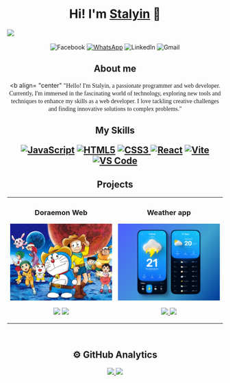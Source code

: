 <div align="center">
<h1 align="center">Hi! I'm <a href="https://aristi.dev">Stalyin</a> 👋</h1>
</div>
<img src="banner.svg">

<div align="center">

![Facebook](https://img.shields.io/badge/Facebook-%231877F2.svg?style=for-the-badge&logo=Facebook&logoColor=white)
[![WhatsApp](https://img.shields.io/badge/WhatsApp-25D366?style=for-the-badge&logo=whatsapp&logoColor=white)](https://wa.me/+593988205633?text=Hola!) ![LinkedIn](https://img.shields.io/badge/linkedin-%230077B5.svg?style=for-the-badge&logo=linkedin&logoColor=white) ![Gmail](https://img.shields.io/badge/Gmail-D14836?style=for-the-badge&logo=gmail&logoColor=white)

</div>

<div align= "center">
<h2 align= "center">About me</h2>

<b align= "center" <font face="verdana">"Hello! I'm Stalyin, a passionate programmer and web developer. Currently, I'm immersed in the fascinating world of technology, exploring new tools and techniques to enhance my skills as a web developer. I love tackling creative challenges and finding innovative solutions to complex problems."</font></p>

<h2>My Skills
<p align="center">

<a href="https://developer.mozilla.org/en-US/docs/Web/JavaScript" target="_blank" rel="noreferrer"><img src="https://raw.githubusercontent.com/danielcranney/readme-generator/main/public/icons/skills/javascript-colored.svg" width="36" height="36" alt="JavaScript" /></a> <a href="https://developer.mozilla.org/en-US/docs/Glossary/HTML5" target="_blank" rel="noreferrer"><img src="https://raw.githubusercontent.com/danielcranney/readme-generator/main/public/icons/skills/html5-colored.svg" width="36" height="36" alt="HTML5" /></a> <a href="https://www.w3.org/TR/CSS/#css" target="_blank" rel="noreferrer"><img src="https://raw.githubusercontent.com/danielcranney/readme-generator/main/public/icons/skills/css3-colored.svg" width="36" height="36" alt="CSS3" /> </a><a href="https://reactjs.org/" target="_blank" rel="noreferrer"><img src="https://raw.githubusercontent.com/danielcranney/readme-generator/main/public/icons/skills/react-colored.svg" width="36" height="36" alt="React" /></a> <a href="https://vitejs.dev/" target="_blank" rel="noreferrer"><img src="https://raw.githubusercontent.com/danielcranney/readme-generator/main/public/icons/skills/vite-colored.svg" width="36" height="36" alt="Vite" /></a> <a href="https://code.visualstudio.com/" target="_blank" rel="noreferrer"><img src="https://raw.githubusercontent.com/danielcranney/readme-generator/main/public/icons/skills/visualstudiocode.svg" width="36" height="36" alt="VS Code" /></a>

</p>

</h2>

</div>
<h2 align= "center">Projects</h2>
<table>
<tr>
<td width="50%">
<h3 align="center">Doraemon Web</h3>
<div align="center">
<a href="https://github.com/Stalyin/Android-Expert" target="_blank"><img src="doraemon.webp" width="400" alt="Curso básico android"></a>
<p><a href="https://github.com/Stalyin/Android-Expert" target="_blank">
<img src="https://img.shields.io/badge/CÓDIGO-ff9?style=for-the-badge&logo=github&logoColor=black"></a>
<a href="https://youtu.be/vJapzH_46a8" target="_blank">
<img src="https://img.shields.io/badge/-Youtube-green?style=for-the-badge&color=fbfc40">
</a>
</p>
</div>

</td>
<td width="50%">

<h3 align="center">Weather app</h3>
<div align="center">                                       
<a href="https://github.com/Stalyin/SimpleAndroidMVVM" target="_blank"><img src="clima.png" width="400"  alt="Curso arquitectura MVVM"></a>
<br>
<p>
<a href="https://github.com/Stalyin/SimpleAndroidMVVM" target="_blank">
<img src="https://img.shields.io/badge/C%C3%93DIGO-80ffaa?style=for-the-badge&logo=github&logoColor=black">
</a>
<a href="https://youtu.be/hhhSMXi0R3E" target="_blank">
<img src="https://img.shields.io/badge/-Youtube-green?style=for-the-badge&color=3fFD7f">
</a>
</p>

</div>                                                             
</table>                                                                                 
</div>
<br>

<h2 align= "center">⚙️ GitHub Analytics</h2>
<p align="center">
<a href="https://github.com/Stalyin">
  <img height="180em" src="https://github-readme-stats-eight-theta.vercel.app/api?username=Stalyin&show_icons=true&theme=algolia&include_all_commits=true&count_private=true"/>
  <img height="180em" src="https://github-readme-stats-eight-theta.vercel.app/api/top-langs/?username=Stalyin&layout=compact&langs_count=8&theme=algolia"/>
</a>
